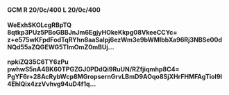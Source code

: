 #### GCM R 20/0c/400 L 20/0c/400
**WeExhSKOLcgRBpTQ**<br/>**8qtkp3PUz5PBoGBBJnJm6EgjyHOkeKkpg08VkeeCCYc=**<br/>**z+e575wKFpdFodTqRYhn8aaSaIpj6ezWm3e9bWMlbbXa96Rj3NBSe00dNQd55aZQGEWG5TlmOmZ0mBUj...**<br/><br/>
**npkiZQ35C6TY6zPu**<br/>**pwhwS5nA4BK60TPGZGJ0PDdQi9RuUN/RZfjiqmhp8C4=**<br/>**PgYF6r+28AcRybWcp8MGropsernGrvLBmD9AOqo8SjXHrFHMFAgTiol9l4EhlQix4zzVvhvg94uD4f1q...**